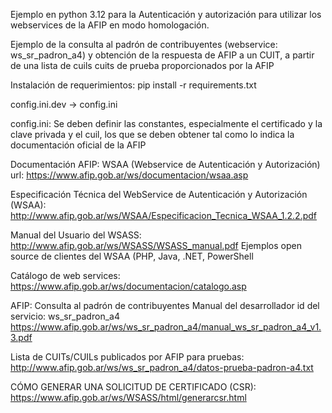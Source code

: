 Ejemplo en python 3.12 para la Autenticación y autorización para utilizar
los webservices de la AFIP en modo homologación.

Ejemplo de la consulta al padrón de contribuyentes (webservice: ws_sr_padron_a4)
y obtención de la respuesta de AFIP a un CUIT, a partir de una lista de cuils cuits de prueba proporcionados por la AFIP

Instalación de requerimientos: 
pip install -r requirements.txt

config.ini.dev -> config.ini

config.ini: Se deben definir las constantes, especialmente el certificado y la clave privada y el cuil,
los que se deben obtener tal como lo indica la documentación oficial de la AFIP


Documentación AFIP:
WSAA (Webservice de Autenticación y Autorización)
url: https://www.afip.gob.ar/ws/documentacion/wsaa.asp

Especificación Técnica del WebService de Autenticación y Autorización (WSAA): 
http://www.afip.gob.ar/ws/WSAA/Especificacion_Tecnica_WSAA_1.2.2.pdf

Manual del Usuario del WSASS: 
http://www.afip.gob.ar/ws/WSASS/WSASS_manual.pdf
Ejemplos open source de clientes del WSAA (PHP, Java, .NET, PowerShell

Catálogo de web services:
https://www.afip.gob.ar/ws/documentacion/catalogo.asp

AFIP: Consulta al padrón de contribuyentes
Manual del desarrollador
id del servicio: ws_sr_padron_a4
https://www.afip.gob.ar/ws/ws_sr_padron_a4/manual_ws_sr_padron_a4_v1.3.pdf


Lista de CUITs/CUILs publicados por AFIP para pruebas: 
http://www.afip.gob.ar/ws/ws_sr_padron_a4/datos-prueba-padron-a4.txt


CÓMO GENERAR UNA SOLICITUD DE CERTIFICADO (CSR):
https://www.afip.gob.ar/ws/WSASS/html/generarcsr.html


